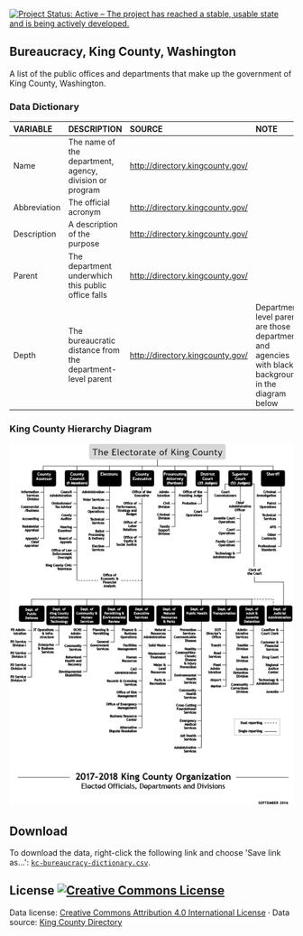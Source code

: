 
<a href="http://www.repostatus.org/#active"><img src="http://www.repostatus.org/badges/latest/active.svg" alt="Project Status: Active – The project has reached a stable, usable state and is being actively developed." /></a>

Bureaucracy, King County, Washington
------------------------------------

A list of the public offices and departments that make up the government of King County, Washington.

### Data Dictionary

| VARIABLE     | DESCRIPTION                                                | SOURCE                             | NOTE                                                                                                    |
|:-------------|:-----------------------------------------------------------|:-----------------------------------|:--------------------------------------------------------------------------------------------------------|
| Name         | The name of the department, agency, division or program    | <http://directory.kingcounty.gov/> |                                                                                                         |
| Abbreviation | The official acronym                                       | <http://directory.kingcounty.gov/> |                                                                                                         |
| Description  | A description of the purpose                               | <http://directory.kingcounty.gov/> |                                                                                                         |
| Parent       | The department underwhich this public office falls         | <http://directory.kingcounty.gov/> |                                                                                                         |
| Depth        | The bureaucratic distance from the department-level parent | <http://directory.kingcounty.gov/> | Department-level parents are those departments and agencies with black backgrounds in the diagram below |

### King County Hierarchy Diagram

![](https://github.com/tiernanmartin/datasets/raw/master/king-county-bureaucracy/resources/kc-org-chart.png)

Download
--------

To download the data, right-click the following link and choose 'Save link as...': [`kc-bureaucracy-dictionary.csv`](https://github.com/tiernanmartin/datasets/raw/master/king-county-bureaucracy/data/kc-bureaucracy-dictionary.csv).

License <a rel="license" href="http://creativecommons.org/licenses/by/4.0/"><img alt="Creative Commons License" style="border-width:0" src="https://i.creativecommons.org/l/by/4.0/80x15.png" /></a>
----------------------------------------------------------------------------------------------------------------------------------------------------------------------------------------------------

Data license: [Creative Commons Attribution 4.0 International License](http://creativecommons.org/licenses/by/4.0/) · Data source: [King County Directory](http://directory.kingcounty.gov/)

